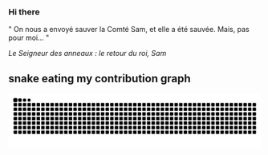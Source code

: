 ### Hi there

<!-- INSERT QUOTE START --> 

" On nous a envoyé sauver la Comté Sam, et elle a été sauvée. Mais, pas pour moi… "

_Le Seigneur des anneaux : le retour du roi, Sam_

<!-- INSERT QUOTE END -->

## snake eating my contribution graph
![snake gif](https://github.com/Loupthevenin/Loupthevenin/blob/output/github-contribution-grid-snake-dark.svg)
